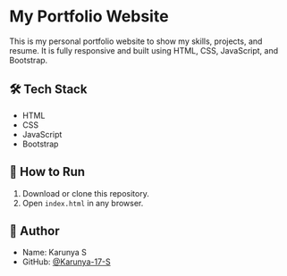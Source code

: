 # My Portfolio Website
This is my personal portfolio website to show my skills, projects, and resume. It is fully responsive and built using HTML, CSS, JavaScript, and Bootstrap.



## 🛠️ Tech Stack
- HTML
- CSS
- JavaScript
- Bootstrap

  
## 🚀 How to Run
1. Download or clone this repository.
2. Open `index.html` in any browser.

## 👤 Author
- Name: Karunya S
- GitHub: [@Karunya-17-S](https://github.com/Karunya-17-S)
